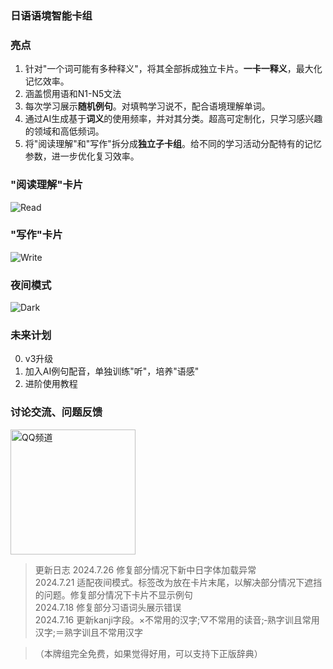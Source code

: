 ### 日语语境智能卡组

### 亮点
1. 针对"一个词可能有多种释义"，将其全部拆成独立卡片。**一卡一释义**，最大化记忆效率。
2. 涵盖惯用语和N1-N5文法
3. 每次学习展示**随机例句**。对填鸭学习说不，配合语境理解单词。
4. 通过AI生成基于**词义**的使用频率，并对其分类。超高可定制化，只学习感兴趣的领域和高低频词。
5. 将"阅读理解"和"写作"拆分成**独立子卡组**。给不同的学习活动分配特有的记忆参数，进一步优化复习效率。

### "阅读理解"卡片
![Read](https://i.postimg.cc/3NDPJN0b/JRead.png)
### "写作"卡片
![Write](https://i.postimg.cc/SjFHX4WQ/JWrite.png)
### 夜间模式
![Dark](https://i.postimg.cc/KvRDpr87/ja-dark.jpg)

### 未来计划
0. v3升级
1. 加入AI例句配音，单独训练"听"，培养"语感"
2. 进阶使用教程

### 讨论交流、问题反馈
<img src="https://i.postimg.cc/mDf6gd3Z/20250115104103.jpg" alt="QQ频道" width="200" />

> 更新日志
> 2024.7.26 修复部分情况下新中日字体加载异常  
> 2024.7.21 适配夜间模式。标签改为放在卡片末尾，以解决部分情况下遮挡的问题。修复部分情况下卡片不显示例句  
> 2024.7.18 修复部分习语词头展示错误  
> 2024.7.16 更新kanji字段。×不常用的汉字;▽不常用的读音;‐熟字训且常用汉字;＝熟字训且不常用汉字  

> （本牌组完全免费，如果觉得好用，可以支持下正版辞典）  